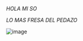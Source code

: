 *HOLA MI SO* 

_LO MAS FRESA DEL PEDAZO_

![image](https://github.com/FelipeM420/FelipeM420/assets/144852673/aff702d4-9dd1-484e-8cea-12187cc33b1d)





